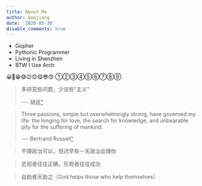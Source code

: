 ```yaml
---
title: About Me
author: bopjiang
date: '2020-05-30'
disable_comments: true
---
```


* Gopher
* Pythonic Programmer
* Living in Shenzhen
* BTW I Use Arch

😀🤑😁😅😉😊😋😎😍
①②③④⑤⑥⑦⑧⑨

> 多研究些问题，少谈些“主义”
>
> --- 胡适[⁺](https://zh.m.wikisource.org/zh-hans/%E5%A4%9A%E7%A0%94%E7%A9%B6%E4%BA%9B%E9%97%AE%E9%A2%98%EF%BC%8C%E5%B0%91%E8%B0%88%E4%BA%9B%E2%80%9C%E4%B8%BB%E4%B9%89%E2%80%9D)


> Three passions, simple but overwhelmingly strong, have governed my life: the longing
> for love, the search for knowledge, and unbearable pity for the suffering of mankind.
>
> --- Bertrand Russell[⁺](http://www.quotationspage.com/quote/3504.html)


> 不理政治可以，但迟早有一天政治会理你

> 悲观者往往正确，乐观者往往成功

> 自助者天助之（God helps those who help themselves）
